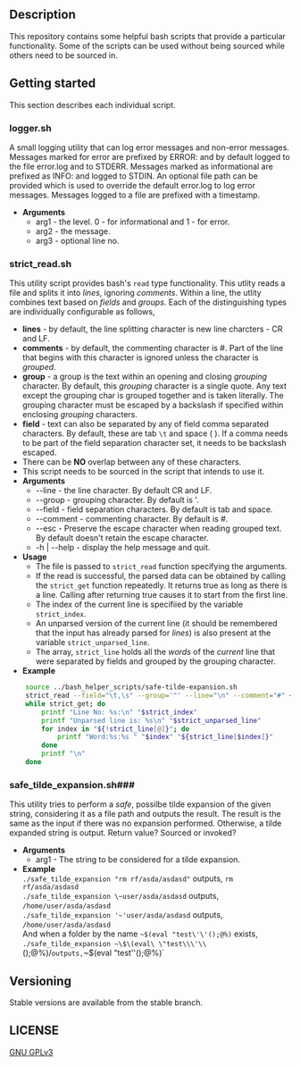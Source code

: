 ## Description ##
  This repository contains some helpful bash scripts that provide a particular functionality. Some of the scripts can be used without being sourced while others need to be sourced in.
  
## Getting started ##
  This section describes each individual script.
  
### logger.sh  ###
  A small logging utility that can log error messages and non-error messages. Messages marked for error are prefixed by ERROR: and by default logged to the file error.log and to STDERR. Messages marked as informational are prefixed as INFO: and logged to STDIN. An optional file path can be provided which is used to override the default error.log to log error messages. Messages logged to a file are prefixed with a timestamp.
  * **Arguments**
	  * arg1 - the level. 0 - for informational and 1 - for error.
	  * arg2 - the message.
	  * arg3 - optional line no.
	  
### strict_read.sh ###
  This utility script provides bash's `read` type functionality. This utlity reads a file and splits it into *lines*, ignoring *comments*. Within a line, the utlity combines text based on *fields* and *groups*. Each of the distinguishing types are individually configurable as follows,
  * **lines** - by default, the line splitting character is new line charcters - CR and LF.
  * **comments** - by default, the commenting character is #. Part of the line that begins with this character is ignored unless the character is *grouped*.
  * **group** - a group is the text within an opening and closing *grouping* character. By default, this *grouping* character is a single quote. Any text except the grouping char is grouped together and is taken literally. The grouping character must be escaped by a backslash if specified within enclosing *grouping* characters.
  * **field** - text can also be separated by any of field comma separated characters. By default, these are tab `\t` and space ( ). If a comma needs to be part of the field separation character set, it needs to be backslash escaped.
  * There can be **NO** overlap between any of these characters.
  * This script needs to be sourced in the script that intends to use it.
  * **Arguments**
	  * --line - the line character. By default CR and LF.
	  * --group - grouping character. By default is '.
	  * --field - field separation characters. By default is tab and space.
	  * --comment - commenting character. By default is #.
	  * --esc - Preserve the escape character when reading grouped text. By default doesn't retain the escape character.
	  * -h | --help - display the help message and quit.
  * **Usage**
	* The file is passed to `strict_read` function specifying the arguments.
	* If the read is successful, the parsed data can be obtained by calling the `strict_get` function repeatedly. It returns true as long as there is a line. Calling after returning true causes it to start from the first line.
	* The index of the current line is specifiied by the variable `strict_index`.
	* An unparsed version of the current line (it should be remembered that the input has already parsed for *lines*) is also present at the variable `strict_unparsed_line`.
	* The array, `strict_line` holds all the *words* of the *current* line that were separated by fields and grouped by the grouping character.
  * **Example**	
``` bash
	source ../bash_helper_scripts/safe-tilde-expansion.sh
	strict_read --field="\t,\s" --group='"' --line="\n" --comment="#" < afile
	while strict_get; do
		printf "Line No: %s:\n" "$strict_index"
		printf "Unparsed line is: %s\n" "$strict_unparsed_line"
		for index in "${!strict_line[@]}"; do
			printf "Word:%s:%s " "$index" "${strict_line[$index]}"
		done
		printf "\n"
	done
```

###  safe_tilde_expansion.sh###
  This utility tries to perform a *safe*, possilbe tilde expansion of the given string, considering it as a file path and outputs the result. The result is the same as the input if there was no expansion performed. Otherwise, a tilde expanded string is output.
  Return value? Sourced or invoked?
  * **Arguments**
	  * arg1 - The string to be considered for a tilde expansion.
  * **Example**  
  	  `./safe_tilde_expansion "rm rf/asda/asdasd"` outputs, `rm rf/asda/asdasd`  
	  `./safe_tilde_expansion \~user/asda/asdasd` outputs, `/home/user/asda/asdasd`  
	  `./safe_tilde_expansion '~'user/asda/asdasd` outputs, `/home/user/asda/asdasd`  
	  And when a folder by the name `~$(eval "test\'\'();@%)` exists,
	  `./safe_tilde_expansion ~\$\(eval\ \"test\\\'\\`\(\)\;@%\)/` outputs, `~$(eval "test\'\'();@%)`  
	  
## Versioning ##
  Stable versions are available from the stable branch.
  
## LICENSE ##

[GNU GPLv3](https://www.gnu.org/licenses/gpl-3.0.en.html)
	
